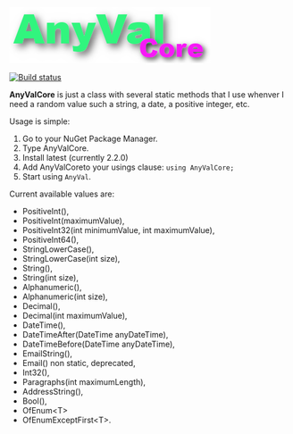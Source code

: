 ![AnyValCore](AnyValCore.png "Any value Core")

[![Build status](https://dev.azure.com/gixabel0908/AnyValCore/_apis/build/status/AnyValCore-CI)](https://dev.azure.com/gixabel0908/AnyValCore/_build/latest?definitionId=-1)

**AnyValCore** is just a class with several static methods that I use whenver I need a random value such a string, a date, a positive integer, etc.

Usage is simple: 
1. Go to your NuGet Package Manager.
2. Type AnyValCore.
3. Install latest (currently 2.2.0)
4. Add AnyValCoreto your usings clause: `using AnyValCore;`
5. Start using `AnyVal`.

Current available values are:
* PositiveInt(),
* PositiveInt(maximumValue),
* PositiveInt32(int minimumValue, int maximumValue),
* PositiveInt64(),
* StringLowerCase(),
* StringLowerCase(int size),
* String(),
* String(int size),
* Alphanumeric(),
* Alphanumeric(int size),
* Decimal(),
* Decimal(int maximumValue),
* DateTime(),
* DateTimeAfter(DateTime anyDateTime),
* DateTimeBefore(DateTime anyDateTime),
* EmailString(),
* Email() non static, deprecated,
* Int32(),
* Paragraphs(int maximumLength),
* AddressString(),
* Bool(),
* OfEnum&lt;T&gt;
* OfEnumExceptFirst&lt;T&gt;.

